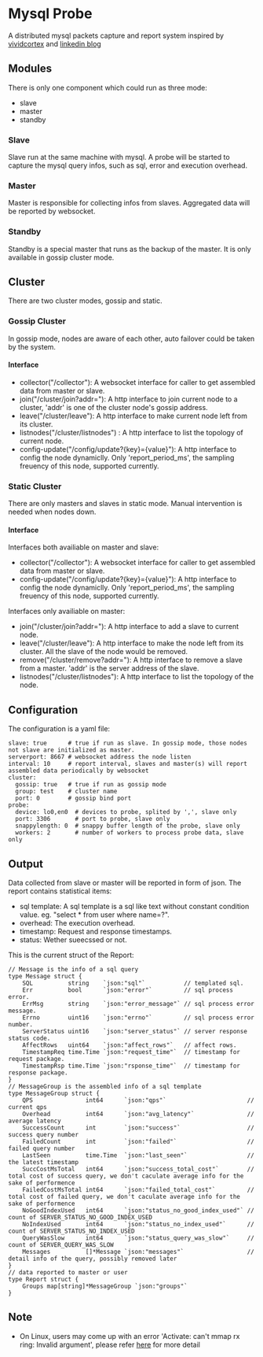 # Mysql Probe
A distributed mysql packets capture and report system inspired by [vividcortex](https://www.vividcortex.com/) and [linkedin blog](https://engineering.linkedin.com/blog/2017/09/query-analyzer--a-tool-for-analyzing-mysql-queries-without-overh)

## Modules
There is only one component which could run as three mode:
* slave
* master
* standby

### Slave
Slave run at the same machine with mysql. A probe will be started to capture the mysql query infos, such as sql, error and execution overhead.

### Master
Master is responsible for collecting infos from slaves. Aggregated data will be reported by websocket.

### Standby
Standby is a special master that runs as the backup of the master. It is only available in gossip cluster mode.

## Cluster
There are two cluster modes, gossip and static. 

### Gossip Cluster
In gossip mode, nodes are aware of each other, auto failover could be taken by the system.

#### Interface
* collector("/collector"): A websocket interface for caller to get assembled data from master or slave.
* join("/cluster/join?addr="): A http interface to join current node to a cluster, 'addr' is one of the cluster node's gossip address.
* leave("/cluster/leave"): A http interface to make current node left from its cluster.
* listnodes("/cluster/listnodes") : A http interface to list the topology of current node.
* config-update("/config/update?{key}={value}"): A http interface to config the node dynamiclly. Only 'report\_period\_ms', the sampling freuency of this node, supported currently.

### Static Cluster
There are only masters and slaves in static mode. Manual intervention is needed when nodes down.

#### Interface

Interfaces both availiable on master and slave:

* collector("/collector"): A websocket interface for caller to get assembled data from master or slave.
* config-update("/config/update?{key}={value}"): A http interface to config the node dynamiclly. Only 'report\_period\_ms', the sampling freuency of this node, supported currently. 

Interfaces only availiable on master:

* join("/cluster/join?addr="): A http interface to add a slave to current node.
* leave("/cluster/leave"): A http interface to make the node left from its cluster. All the slave of the node would be removed.
* remove("/cluster/remove?addr="): A http interface to remove a slave from a master. 'addr' is the server address of the slave.
* listnodes("/cluster/listnodes"): A http interface to list the topology of the node.

## Configuration
The configuration is a yaml file:

	slave: true      # true if run as slave. In gossip mode, those nodes not slave are initialized as master. 
	serverport: 8667 # websocket address the node listen
	interval: 10     # report interval, slaves and master(s) will report assembled data periodically by websocket
	cluster:
	  gossip: true   # true if run as gossip mode
  	  group: test    # cluster name
  	  port: 0        # gossip bind port
	probe:
	  device: lo0,en0  # devices to probe, splited by ',', slave only
	  port: 3306       # port to probe, slave only
	  snappylength: 0  # snappy buffer length of the probe, slave only
	  workers: 2       # number of workers to process probe data, slave only

## Output
Data collected from slave or master will be reported in form of json. The report contains statistical items:

* sql template: A sql template is a sql like text without constant condition value. eg. "select * from user where name=?".
* overhead: The execution overhead.
* timestamp: Request and response timestamps.
* status: Wether sueecssed or not.

This is the current struct of the Report:

	// Message is the info of a sql query
	type Message struct {
		SQL          string    `json:"sql"`           // templated sql.
		Err          bool      `json:"error"`         // sql process error.
		ErrMsg       string    `json:"error_message"` // sql process error message.
		Errno        uint16    `json:"errno"`         // sql process error number.
		ServerStatus uint16    `json:"server_status"` // server response status code.
		AffectRows   uint64    `json:"affect_rows"`   // affect rows.
		TimestampReq time.Time `json:"request_time"`  // timestamp for request package.
		TimestampRsp time.Time `json:"rsponse_time"`  // timestamp for response package.
	}
	// MessageGroup is the assembled info of a sql template
	type MessageGroup struct {
		QPS               int64      `json:"qps"`                       // current qps
		Overhead          int64      `json:"avg_latency"`               // average latency
		SuccessCount      int        `json:"success"`                   // success query number
		FailedCount       int        `json:"failed"`                    // failed query number
		LastSeen          time.Time  `json:"last_seen"`                 // the latest timestamp
		SuccCostMsTotal   int64      `json:"success_total_cost"`        // total cost of success query, we don't caculate average info for the sake of performence
		FailedCostMsTotal int64      `json:"failed_total_cost"`         // total cost of failed query, we don't caculate average info for the sake of performence
		NoGoodIndexUsed   int64      `json:"status_no_good_index_used"` // count of SERVER_STATUS_NO_GOOD_INDEX_USED
		NoIndexUsed       int64      `json:"status_no_index_used"`      // count of SERVER_STATUS_NO_INDEX_USED
		QueryWasSlow      int64      `json:"status_query_was_slow"`     // count of SERVER_QUERY_WAS_SLOW
		Messages          []*Message `json:"messages"`                  // detail info of the query, possibly removed later
	}
	// data reported to master or user
	type Report struct {
		Groups map[string]*MessageGroup `json:"groups"`
	}

## Note
* On Linux, users may come up with an error 'Activate: can't mmap rx ring: Invalid argument', please refer [here](https://stackoverflow.com/questions/11397367/issue-in-pcap-set-buffer-size) for more detail
